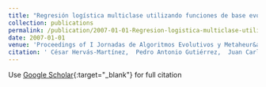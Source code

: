 ```yaml
---
title: "Regresión logística multiclase utilizando funciones de base evolutivas de tipo proyección"
collection: publications
permalink: /publication/2007-01-01-Regresion-logistica-multiclase-utilizando-funciones-de-base-evolutivas-de-tipo-proyeccion
date: 2007-01-01
venue: 'Proceedings of I Jornadas de Algoritmos Evolutivos y Metaheur&apos;isticas (JAEM07)'
citation: ' César Hervás-Martínez,  Pedro Antonio Gutiérrez,  Juan Carlos Fernández,  Antonio Tallón-Ballesteros, &quot;Regresión logística multiclase utilizando funciones de base evolutivas de tipo proyección.&quot; Proceedings of I Jornadas de Algoritmos Evolutivos y Metaheur&amp;apos;isticas (JAEM07), 2007, pp. 65--72.'
---
```

Use [Google Scholar](https://scholar.google.com/scholar?q=Regresi&#x27;on+log&#x27;istica+multiclase+utilizando+funciones+de+base+evolutivas+de+tipo+proyecci&#x27;on){:target="_blank"} for full citation